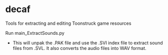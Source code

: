 # decaf
Tools for extracting and editing Toonstruck game resources

Run main_ExtractSounds.py

- This will unpak the .PAK file and use the .SVI index file to extract sound files from .SVL. It also converts the audio files into WAV format.
